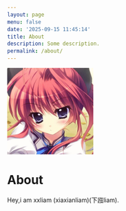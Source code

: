 ```yaml
---
layout: page
menu: false
date: '2025-09-15 11:45:14'
title: About
description: Some description.
permalink: /about/
---
```


<img class="img-rounded" src="/assets/img/profile.png" alt="Thomas A. Anderson" width="200">

# About

Hey,i am xxliam (xiaxianliam)(下誸liam).
